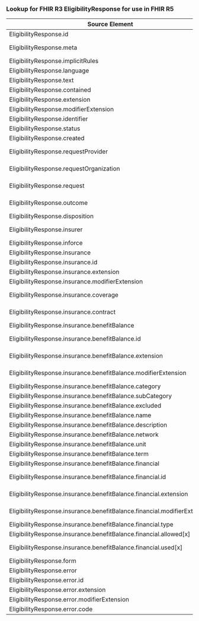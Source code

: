 ### Lookup for FHIR R3 EligibilityResponse for use in FHIR R5

| Source Element | Usage | Target |
| -------------- | ----- | ------ |
| EligibilityResponse.id | UseElementRenamed | CoverageEligibilityResponse.id |
| EligibilityResponse.meta | UseExtension | http://hl7.org/fhir/3.0/StructureDefinition/extension-EligibilityResponse.meta |
| EligibilityResponse.implicitRules | UseElementRenamed | CoverageEligibilityResponse.implicitRules |
| EligibilityResponse.language | UseElementRenamed | CoverageEligibilityResponse.language |
| EligibilityResponse.text | UseElementRenamed | CoverageEligibilityResponse.text |
| EligibilityResponse.contained | UseElementRenamed | CoverageEligibilityResponse.contained |
| EligibilityResponse.extension | UseElementRenamed | CoverageEligibilityResponse.extension |
| EligibilityResponse.modifierExtension | UseElementRenamed | CoverageEligibilityResponse.modifierExtension |
| EligibilityResponse.identifier | UseElementRenamed | CoverageEligibilityResponse.identifier |
| EligibilityResponse.status | UseElementRenamed | CoverageEligibilityResponse.status |
| EligibilityResponse.created | UseElementRenamed | CoverageEligibilityResponse.created |
| EligibilityResponse.requestProvider | UseExtension | http://hl7.org/fhir/3.0/StructureDefinition/extension-EligibilityResponse.requestProvider |
| EligibilityResponse.requestOrganization | UseExtension | http://hl7.org/fhir/3.0/StructureDefinition/extension-EligibilityResponse.requestOrganization |
| EligibilityResponse.request | UseExtension | http://hl7.org/fhir/3.0/StructureDefinition/extension-EligibilityResponse.request |
| EligibilityResponse.outcome | UseExtension | http://hl7.org/fhir/3.0/StructureDefinition/extension-EligibilityResponse.outcome |
| EligibilityResponse.disposition | UseElementRenamed | CoverageEligibilityResponse.disposition |
| EligibilityResponse.insurer | UseExtension | http://hl7.org/fhir/3.0/StructureDefinition/extension-EligibilityResponse.insurer |
| EligibilityResponse.inforce | UseElementRenamed | CoverageEligibilityResponse.insurance.inforce |
| EligibilityResponse.insurance | UseElementRenamed | CoverageEligibilityResponse.insurance |
| EligibilityResponse.insurance.id | UseElementRenamed | CoverageEligibilityResponse.insurance.id |
| EligibilityResponse.insurance.extension | UseElementRenamed | CoverageEligibilityResponse.insurance.extension |
| EligibilityResponse.insurance.modifierExtension | UseElementRenamed | CoverageEligibilityResponse.insurance.modifierExtension |
| EligibilityResponse.insurance.coverage | UseExtension | http://hl7.org/fhir/3.0/StructureDefinition/extension-EligibilityResponse.insurance.coverage |
| EligibilityResponse.insurance.contract | UseExtension | http://hl7.org/fhir/3.0/StructureDefinition/extension-EligibilityResponse.insurance.contract |
| EligibilityResponse.insurance.benefitBalance | UseElementRenamed | CoverageEligibilityResponse.insurance.item |
| EligibilityResponse.insurance.benefitBalance.id | UseExtension | http://hl7.org/fhir/3.0/StructureDefinition/extension-EligibilityResponse.insurance.benefitBalance.id |
| EligibilityResponse.insurance.benefitBalance.extension | UseExtension | http://hl7.org/fhir/3.0/StructureDefinition/extension-EligibilityResponse.insurance.benefitBalance.extension |
| EligibilityResponse.insurance.benefitBalance.modifierExtension | UseExtension | http://hl7.org/fhir/3.0/StructureDefinition/extension-EligibilityResponse.insurance.benefitBalance.modifierExtension |
| EligibilityResponse.insurance.benefitBalance.category | UseElementRenamed | CoverageEligibilityResponse.insurance.item.category |
| EligibilityResponse.insurance.benefitBalance.subCategory | UseElementRenamed | CoverageEligibilityResponse.insurance.item.productOrService |
| EligibilityResponse.insurance.benefitBalance.excluded | UseElementRenamed | CoverageEligibilityResponse.insurance.item.excluded |
| EligibilityResponse.insurance.benefitBalance.name | UseElementRenamed | CoverageEligibilityResponse.insurance.item.name |
| EligibilityResponse.insurance.benefitBalance.description | UseElementRenamed | CoverageEligibilityResponse.insurance.item.description |
| EligibilityResponse.insurance.benefitBalance.network | UseElementRenamed | CoverageEligibilityResponse.insurance.item.network |
| EligibilityResponse.insurance.benefitBalance.unit | UseElementRenamed | CoverageEligibilityResponse.insurance.item.unit |
| EligibilityResponse.insurance.benefitBalance.term | UseElementRenamed | CoverageEligibilityResponse.insurance.item.term |
| EligibilityResponse.insurance.benefitBalance.financial | UseElementRenamed | CoverageEligibilityResponse.insurance.item.benefit |
| EligibilityResponse.insurance.benefitBalance.financial.id | UseExtension | http://hl7.org/fhir/3.0/StructureDefinition/extension-EligibilityResponse.insurance.benefitBalance.financial.id |
| EligibilityResponse.insurance.benefitBalance.financial.extension | UseExtension | http://hl7.org/fhir/3.0/StructureDefinition/extension-EligibilityResponse.insurance.benefitBalance.financial.extension |
| EligibilityResponse.insurance.benefitBalance.financial.modifierExtension | UseExtension | http://hl7.org/fhir/3.0/StructureDefinition/extension-EligibilityResponse.insurance.benefitBalance.financial.modifierExtension |
| EligibilityResponse.insurance.benefitBalance.financial.type | UseElementRenamed | CoverageEligibilityResponse.insurance.item.benefit.type |
| EligibilityResponse.insurance.benefitBalance.financial.allowed[x] | UseElementRenamed | CoverageEligibilityResponse.insurance.item.benefit.allowed[x] |
| EligibilityResponse.insurance.benefitBalance.financial.used[x] | UseExtension | http://hl7.org/fhir/3.0/StructureDefinition/extension-EligibilityResponse.insurance.benefitBalance.financial.used |
| EligibilityResponse.form | UseElementRenamed | CoverageEligibilityResponse.form |
| EligibilityResponse.error | UseElementRenamed | CoverageEligibilityResponse.error |
| EligibilityResponse.error.id | UseElementRenamed | CoverageEligibilityResponse.error.id |
| EligibilityResponse.error.extension | UseElementRenamed | CoverageEligibilityResponse.error.extension |
| EligibilityResponse.error.modifierExtension | UseElementRenamed | CoverageEligibilityResponse.error.modifierExtension |
| EligibilityResponse.error.code | UseElementRenamed | CoverageEligibilityResponse.error.code |
